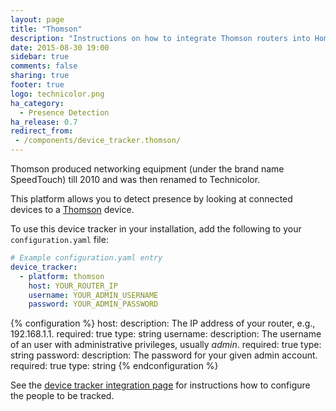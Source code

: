 ```yaml
---
layout: page
title: "Thomson"
description: "Instructions on how to integrate Thomson routers into Home Assistant."
date: 2015-08-30 19:00
sidebar: true
comments: false
sharing: true
footer: true
logo: technicolor.png
ha_category:
  - Presence Detection
ha_release: 0.7
redirect_from:
 - /components/device_tracker.thomson/
---
```



Thomson produced networking equipment (under the brand name SpeedTouch) till 2010 and was then renamed to Technicolor.

This platform allows you to detect presence by looking at connected devices to a [Thomson](http://www.technicolor.com) device.

To use this device tracker in your installation, add the following to your `configuration.yaml` file:

```yaml
# Example configuration.yaml entry
device_tracker:
  - platform: thomson
    host: YOUR_ROUTER_IP
    username: YOUR_ADMIN_USERNAME
    password: YOUR_ADMIN_PASSWORD
```

{% configuration %}
host:
  description: The IP address of your router, e.g., 192.168.1.1.
  required: true
  type: string
username:
  description: The username of an user with administrative privileges, usually *admin*.
  required: true
  type: string
password:
  description: The password for your given admin account.
  required: true
  type: string
{% endconfiguration %}

See the [device tracker integration page](/components/device_tracker/) for instructions how to configure the people to be tracked.
